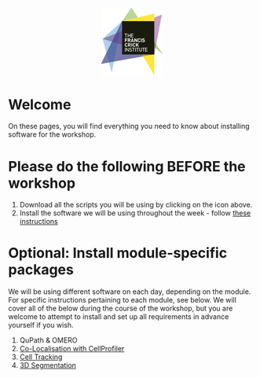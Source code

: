 <p align="center">
  <img width="25%" src="./assets/CRICK_Primary_Logo_CMYK High res.png" alt="Crick Logo">
</p>

# Welcome

On these pages, you will find everything you need to know about installing software for the workshop.

# Please do the following BEFORE the workshop

1. Download all the scripts you will be using by clicking on the icon above.
2. Install the software we will be using throughout the week - follow [these instructions](./Pages/Installation-Instructions.md)

# Optional: Install module-specific packages

We will be using different software on each day, depending on the module. For specific instructions pertaining to each module, see below. We will cover all of the below during the course of the workshop, but you are welcome to attempt to install and set up all requirements in advance yourself if you wish.
1. QuPath & OMERO
2. [Co-Localisation with CellProfiler](./Colocalization/readme.md)
3. [Cell Tracking](./Live-Cell-Imaging-And-Tracking/Live-Cell-Imaging-and-Tracking.md)
4. [3D Segmentation](./3D_Segmentation/readme.md)
